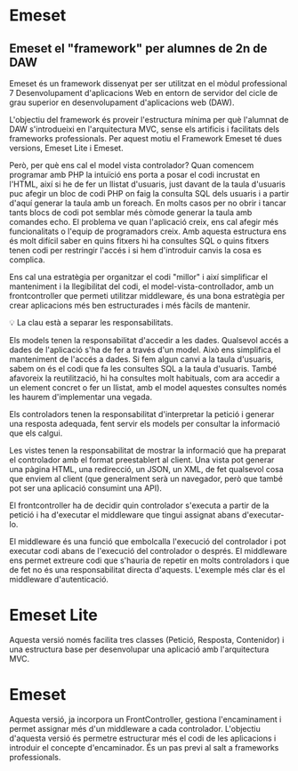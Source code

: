 # Emeset
 
## Emeset el "framework" per alumnes de 2n de DAW
 
Emeset és un framework dissenyat per ser utilitzat en el mòdul professional 7 Desenvolupament d'aplicacions Web en entorn de servidor del cicle de grau superior en desenvolupament d'aplicacions web (DAW).
 
L'objectiu del framework és proveir l'estructura mínima per què l'alumnat de DAW s'introdueixi en l'arquitectura MVC, sense els artificis i facilitats dels frameworks professionals. Per aquest motiu el Framework Emeset té dues versions, Emeset Lite i Emeset.
 
Però, per què ens cal el model vista controlador? Quan comencem programar amb PHP la intuïció ens porta a posar el codi incrustat en l'HTML, així si he de fer un llistat d'usuaris, just davant de la taula d'usuaris puc afegir un bloc de codi PHP on faig la consulta SQL dels usuaris i a partir d'aquí generar la taula amb un foreach.  En molts casos per no obrir i tancar tants blocs de codi pot semblar més còmode generar la taula amb comandes echo. El problema ve quan l'aplicació creix, ens cal afegir més funcionalitats o l'equip de programadors creix. Amb aquesta estructura ens és molt difícil saber en quins fitxers hi ha consultes SQL o quins fitxers tenen codi per restringir l'accés i si hem d'introduir canvis la cosa es complica.

Ens cal una estratègia per organitzar el codi "millor" i així simplificar el manteniment i la llegibilitat del codi, el model-vista-controllador, amb un frontcontroller que permeti utilitzar middleware, és una bona estratègia per crear aplicacions més ben estructurades i més fàcils de mantenir. 

💡 La clau està a separar les responsabilitats. 

Els models tenen la responsabilitat d'accedir a les dades. Qualsevol accés a dades de l'aplicació s'ha de fer a través d'un model. Això ens simplifica el manteniment de l'accés a dades. Si fem algun canvi a la taula d'usuaris, sabem on és el codi que fa les consultes SQL a la taula d'usuaris. També afavoreix la reutilització, hi ha consultes molt habituals, com ara accedir a un element concret o fer un llistat, amb el model aquestes consultes només les haurem d'implementar una vegada.

Els controladors tenen la responsabilitat d'interpretar la petició i generar una resposta adequada, fent servir els models per consultar la informació que els calgui.

Les vistes tenen la responsabilitat de mostrar la informació que ha preparat el controlador amb el format preestablert al client. Una vista pot generar una pàgina HTML, una redirecció, un JSON, un XML, de fet qualsevol cosa que enviem al client (que generalment serà un navegador, però que també pot ser una aplicació consumint una API).

El frontcontroller ha de decidir quin controlador s'executa a partir de la petició i ha d'executar el middleware que tingui assignat abans d'executar-lo.

El middleware és una funció que embolcalla l'execució del controlador i pot executar codi abans de l'execució del controlador o després. El middleware ens permet extreure codi que s'hauria de repetir en molts controladors i que de fet no és una responsabilitat directa d'aquests. L'exemple més clar és el middleware d'autenticació.
 

 
# Emeset Lite
 
Aquesta versió només facilita tres classes (Petició, Resposta, Contenidor) i una estructura base per desenvolupar una aplicació amb l'arquitectura MVC.
 
 
# Emeset
 
Aquesta versió, ja incorpora un FrontController, gestiona l'encaminament i permet assignar més d'un middleware a cada controlador. L'objectiu d'aquesta versió és permetre estructurar més el codi de les aplicacions i introduir el concepte d'encaminador.  És un pas previ al salt a frameworks professionals. 
